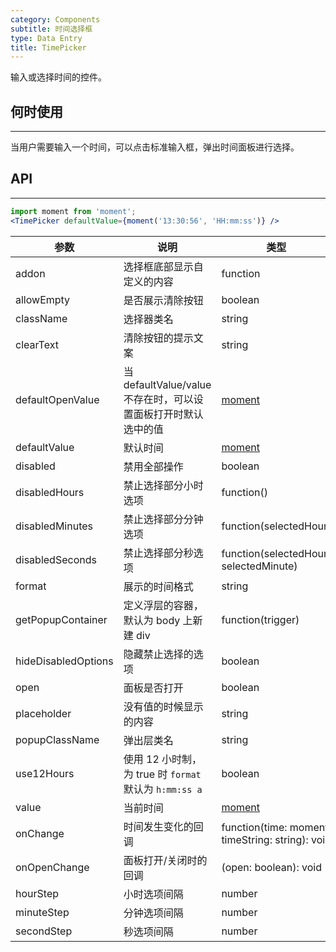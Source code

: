 ```yaml
---
category: Components
subtitle: 时间选择框
type: Data Entry
title: TimePicker
---
```


输入或选择时间的控件。

## 何时使用

* * *

当用户需要输入一个时间，可以点击标准输入框，弹出时间面板进行选择。

## API

* * *

```jsx
import moment from 'moment';
<TimePicker defaultValue={moment('13:30:56', 'HH:mm:ss')} />
```

| 参数 | 说明 | 类型 | 默认值 |
| --- | --- | --- | --- |
| addon | 选择框底部显示自定义的内容 | function | 无 |
| allowEmpty | 是否展示清除按钮 | boolean | true |
| className | 选择器类名 | string | '' |
| clearText | 清除按钮的提示文案 | string | clear |
| defaultOpenValue | 当 defaultValue/value 不存在时，可以设置面板打开时默认选中的值 | [moment](http://momentjs.com/) | moment() |
| defaultValue | 默认时间 | [moment](http://momentjs.com/) | 无 |
| disabled | 禁用全部操作 | boolean | false |
| disabledHours | 禁止选择部分小时选项 | function() | 无 |
| disabledMinutes | 禁止选择部分分钟选项 | function(selectedHour) | 无 |
| disabledSeconds | 禁止选择部分秒选项 | function(selectedHour, selectedMinute) | 无 |
| format | 展示的时间格式 | string | "HH:mm:ss" |
| getPopupContainer | 定义浮层的容器，默认为 body 上新建 div | function(trigger) | 无 |
| hideDisabledOptions | 隐藏禁止选择的选项 | boolean | false |
| open | 面板是否打开 | boolean | false |
| placeholder | 没有值的时候显示的内容 | string | "请选择时间" |
| popupClassName | 弹出层类名 | string | '' |
| use12Hours | 使用 12 小时制，为 true 时 `format` 默认为 `h:mm:ss a` | boolean | false |
| value | 当前时间 | [moment](http://momentjs.com/) | 无 |
| onChange | 时间发生变化的回调 | function(time: moment, timeString: string): void | 无 |
| onOpenChange | 面板打开/关闭时的回调 | (open: boolean): void | 无 |
| hourStep | 小时选项间隔 |	number | 1 |
| minuteStep | 分钟选项间隔 | number | 1 |
| secondStep | 秒选项间隔 | number | 1 |

<style>.code-box-demo .ant-time-picker { margin: 0 8px 12px 0; }</style>
